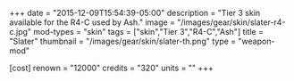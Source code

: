+++
date = "2015-12-09T15:54:39-05:00"
description = "Tier 3 skin available for the R4-C used by Ash."
image = "/images/gear/skin/slater-r4-c.jpg"
mod-types = "skin"
tags = ["skin","Tier 3","R4-C","Ash"]
title = "Slater"
thumbnail = "/images/gear/skin/slater-th.png"
type = "weapon-mod"

[cost]
  renown = "12000"
  credits = "320"
  units = ""
+++
